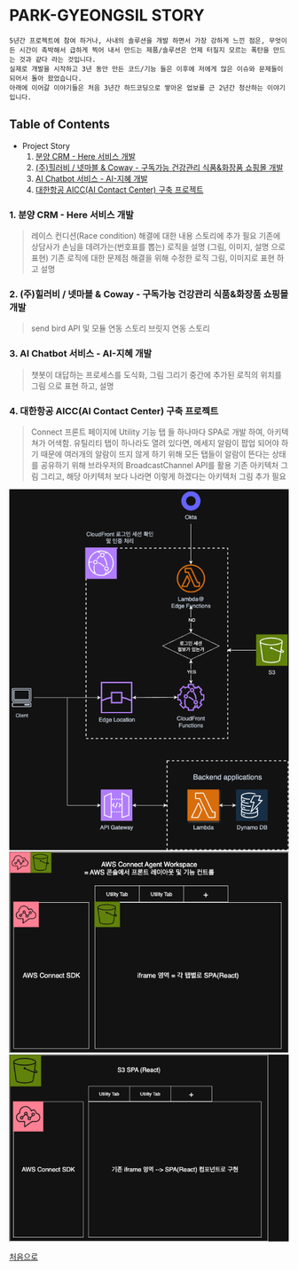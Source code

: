 # PARK-GYEONGSIL STORY

```plaintext
5년간 프로젝트에 참여 하거나, 사내의 솔루션을 개발 하면서 가장 강하게 느낀 점은, 무엇이든 시간이 촉박해서 급하게 찍어 내서 만드는 제품/솔루션은 언제 터질지 모르는 폭탄을 만드는 것과 같다 라는 것입니다.
실제로 개발을 시작하고 3년 동안 만든 코드/기능 들은 이후에 저에게 많은 이슈와 문제들이 되어서 돌아 왔었습니다.
아래에 이어갈 이야기들은 처음 3년간 하드코딩으로 쌓아온 업보를 근 2년간 청산하는 이야기 입니다.
```

## Table of Contents

- Project Story
  1. [분양 CRM - Here 서비스 개발](#1-분양-crm---here-서비스-개발)
  2. [(주)힐러비 / 넷마블 & Coway - 구독가능 건강관리 식품&화장품 쇼핑몰 개발](#2-주힐러비--넷마블--coway---구독가능-건강관리-식품화장품-쇼핑몰-개발)
  3. [AI Chatbot 서비스 - AI-지혜 개발](#3-ai-chatbot-서비스---ai-지혜-개발)
  4. [대한항공 AICC(AI Contact Center) 구축 프로젝트](#4-대한항공-aiccai-contact-center-구축-프로젝트)

### 1. 분양 CRM - Here 서비스 개발

> 레이스 컨디션(Race condition) 해결에 대한 내용 스토리에 추가 필요
> 기존에 상담사가 손님을 데려가는(번호표를 뽑는) 로직을 설명 (그림, 이미지, 설명 으로 표현)
> 기존 로직에 대한 문제점 해결을 위해 수정한 로직 그림, 이미지로 표현 하고 설명

### 2. (주)힐러비 / 넷마블 & Coway - 구독가능 건강관리 식품&화장품 쇼핑몰 개발

> send bird API 및 모듈 연동 스토리
> 브릿지 연동 스토리

### 3. AI Chatbot 서비스 - AI-지혜 개발

> 챗봇이 대답하는 프로세스를 도식화, 그림 그리기
> 중간에 추가된 로직의 위치를 그림 으로 표현 하고, 설명

### 4. 대한항공 AICC(AI Contact Center) 구축 프로젝트

> Connect 프론트 페이지에 Utility 기능 탭 들 하나마다 SPA로 개발 하여, 아키텍쳐가 어색함.
> 유틸리티 탭이 하나라도 열려 있다면, 메세지 알람이 팝업 되어야 하기 때문에 여러개의 알람이 뜨지 않게 하기 위해 모든 탭들이 알람이 뜬다는 상태를 공유하기 위해 브라우저의 BroadcastChannel API를 활용
> 기존 아키텍처 그림 그리고, 해당 아키텍처 보다 나라면 이렇게 하겠다는 아키텍처 그림 추가 필요

![AICC_Frontend_Architecture](assets/img/AICC_Frontend_Architecture.png)
![AICC_AWS_Connect_Front_Architecture1](assets/img/AICC_AWS_Connect_Front_Architecture1.png)
![AICC_AWS_Connect_Front_Architecture2](assets/img/AICC_AWS_Connect_Front_Architecture2.png)

[처음으로](#park-gyeongsil-story)
